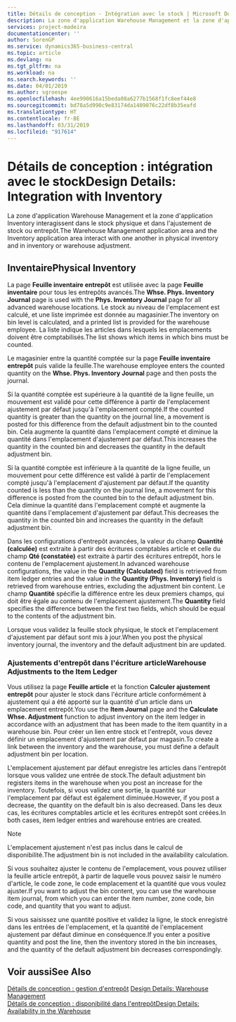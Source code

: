 ```yaml
---
title: Détails de conception - Intégration avec le stock | Microsoft Docs
description: La zone d'application Warehouse Management et la zone d'application Inventory interagissent dans le stock physique et dans l'ajustement de stock ou entrepôt.
services: project-madeira
documentationcenter: ''
author: SorenGP
ms.service: dynamics365-business-central
ms.topic: article
ms.devlang: na
ms.tgt_pltfrm: na
ms.workload: na
ms.search.keywords: ''
ms.date: 04/01/2019
ms.author: sgroespe
ms.openlocfilehash: 4ee990616a15beda08a6277b1568f1fc8eef44e8
ms.sourcegitcommit: bd78a5d990c9e83174da1409076c22df8b35eafd
ms.translationtype: HT
ms.contentlocale: fr-BE
ms.lasthandoff: 03/31/2019
ms.locfileid: "917614"
---
```

# <a name="design-details-integration-with-inventory"></a><span data-ttu-id="46a1c-103">Détails de conception : intégration avec le stock</span><span class="sxs-lookup"><span data-stu-id="46a1c-103">Design Details: Integration with Inventory</span></span>
<span data-ttu-id="46a1c-104">La zone d'application Warehouse Management et la zone d'application Inventory interagissent dans le stock physique et dans l'ajustement de stock ou entrepôt.</span><span class="sxs-lookup"><span data-stu-id="46a1c-104">The Warehouse Management application area and the Inventory application area interact with one another in physical inventory and in inventory or warehouse adjustment.</span></span>  
  
## <a name="physical-inventory"></a><span data-ttu-id="46a1c-105">Inventaire</span><span class="sxs-lookup"><span data-stu-id="46a1c-105">Physical Inventory</span></span>  
 <span data-ttu-id="46a1c-106">La page **Feuille inventaire entrepôt** est utilisée avec la page **Feuille inventaire** pour tous les entrepôts avancés.</span><span class="sxs-lookup"><span data-stu-id="46a1c-106">The **Whse. Phys. Inventory Journal** page is used with the **Phys. Inventory Journal** page for all advanced warehouse locations.</span></span> <span data-ttu-id="46a1c-107">Le stock au niveau de l'emplacement est calculé, et une liste imprimée est donnée au magasinier.</span><span class="sxs-lookup"><span data-stu-id="46a1c-107">The inventory on bin level is calculated, and a printed list is provided for the warehouse employee.</span></span> <span data-ttu-id="46a1c-108">La liste indique les articles dans lesquels les emplacements doivent être comptabilisés.</span><span class="sxs-lookup"><span data-stu-id="46a1c-108">The list shows which items in which bins must be counted.</span></span>  
  
 <span data-ttu-id="46a1c-109">Le magasinier entre la quantité comptée sur la page **Feuille inventaire entrepôt** puis valide la feuille.</span><span class="sxs-lookup"><span data-stu-id="46a1c-109">The warehouse employee enters the counted quantity on the **Whse. Phys. Inventory Journal** page and then posts the journal.</span></span>  
  
 <span data-ttu-id="46a1c-110">Si la quantité comptée est supérieure à la quantité de la ligne feuille, un mouvement est validé pour cette différence à partir de l'emplacement ajustement par défaut jusqu'à l'emplacement compté.</span><span class="sxs-lookup"><span data-stu-id="46a1c-110">If the counted quantity is greater than the quantity on the journal line, a movement is posted for this difference from the default adjustment bin to the counted bin.</span></span> <span data-ttu-id="46a1c-111">Cela augmente la quantité dans l'emplacement compté et diminue la quantité dans l'emplacement d'ajustement par défaut.</span><span class="sxs-lookup"><span data-stu-id="46a1c-111">This increases the quantity in the counted bin and decreases the quantity in the default adjustment bin.</span></span>  
  
 <span data-ttu-id="46a1c-112">Si la quantité comptée est inférieure à la quantité de la ligne feuille, un mouvement pour cette différence est validé à partir de l'emplacement compté jusqu'à l'emplacement d'ajustement par défaut.</span><span class="sxs-lookup"><span data-stu-id="46a1c-112">If the quantity counted is less than the quantity on the journal line, a movement for this difference is posted from the counted bin to the default adjustment bin.</span></span> <span data-ttu-id="46a1c-113">Cela diminue la quantité dans l'emplacement compté et augmente la quantité dans l'emplacement d'ajustement par défaut.</span><span class="sxs-lookup"><span data-stu-id="46a1c-113">This decreases the quantity in the counted bin and increases the quantity in the default adjustment bin.</span></span>  
  
 <span data-ttu-id="46a1c-114">Dans les configurations d'entrepôt avancées, la valeur du champ **Quantité (calculée)** est extraite à partir des écritures comptables article et celle du champ **Qté (constatée)** est extraite à partir des écritures entrepôt, hors le contenu de l'emplacement ajustement.</span><span class="sxs-lookup"><span data-stu-id="46a1c-114">In advanced warehouse configurations, the value in the **Quantity (Calculated)** field is retrieved from item ledger entries and the value in the **Quantity (Phys. Inventory)** field is retrieved from warehouse entries, excluding the adjustment bin content.</span></span> <span data-ttu-id="46a1c-115">Le champ **Quantité** spécifie la différence entre les deux premiers champs, qui doit être égale au contenu de l'emplacement ajustement.</span><span class="sxs-lookup"><span data-stu-id="46a1c-115">The **Quantity** field specifies the difference between the first two fields, which should be equal to the contents of the adjustment bin.</span></span>  
  
 <span data-ttu-id="46a1c-116">Lorsque vous validez la feuille stock physique, le stock et l'emplacement d'ajustement par défaut sont mis à jour.</span><span class="sxs-lookup"><span data-stu-id="46a1c-116">When you post the physical inventory journal, the inventory and the default adjustment bin are updated.</span></span>  
  
### <a name="warehouse-adjustments-to-the-item-ledger"></a><span data-ttu-id="46a1c-117">Ajustements d'entrepôt dans l'écriture article</span><span class="sxs-lookup"><span data-stu-id="46a1c-117">Warehouse Adjustments to the Item Ledger</span></span>  
 <span data-ttu-id="46a1c-118">Vous utilisez la page **Feuille article** et la fonction **Calculer ajustement entrepôt** pour ajuster le stock dans l'écriture article conformément à ajustement qui a été apporté sur la quantité d'un article dans un emplacement entrepôt.</span><span class="sxs-lookup"><span data-stu-id="46a1c-118">You use the **Item Journal** page and the **Calculate Whse. Adjustment** function to adjust inventory on the item ledger in accordance with an adjustment that has been made to the item quantity in a warehouse bin.</span></span> <span data-ttu-id="46a1c-119">Pour créer un lien entre stock et l'entrepôt, vous devez définir un emplacement d'ajustement par défaut par magasin.</span><span class="sxs-lookup"><span data-stu-id="46a1c-119">To create a link between the inventory and the warehouse, you must define a default adjustment bin per location.</span></span>  
  
 <span data-ttu-id="46a1c-120">L'emplacement ajustement par défaut enregistre les articles dans l'entrepôt lorsque vous validez une entrée de stock.</span><span class="sxs-lookup"><span data-stu-id="46a1c-120">The default adjustment bin registers items in the warehouse when you post an increase for the inventory.</span></span> <span data-ttu-id="46a1c-121">Toutefois, si vous validez une sortie, la quantité sur l'emplacement par défaut est également diminuée.</span><span class="sxs-lookup"><span data-stu-id="46a1c-121">However, if you post a decrease, the quantity on the default bin is also decreased.</span></span> <span data-ttu-id="46a1c-122">Dans les deux cas, les écritures comptables article et les écritures entrepôt sont créées.</span><span class="sxs-lookup"><span data-stu-id="46a1c-122">In both cases, item ledger entries and warehouse entries are created.</span></span>  
  
> [!NOTE]  
>  <span data-ttu-id="46a1c-123">L'emplacement ajustement n'est pas inclus dans le calcul de disponibilité.</span><span class="sxs-lookup"><span data-stu-id="46a1c-123">The adjustment bin is not included in the availability calculation.</span></span>  
  
 <span data-ttu-id="46a1c-124">Si vous souhaitez ajuster le contenu de l'emplacement, vous pouvez utiliser la feuille article entrepôt, à partir de laquelle vous pouvez saisir le numéro d'article, le code zone, le code emplacement et la quantité que vous voulez ajuster.</span><span class="sxs-lookup"><span data-stu-id="46a1c-124">If you want to adjust the bin content, you can use the warehouse item journal, from which you can enter the item number, zone code, bin code, and quantity that you want to adjust.</span></span>  
  
 <span data-ttu-id="46a1c-125">Si vous saisissez une quantité positive et validez la ligne, le stock enregistré dans les entrées de l'emplacement, et la quantité de l'emplacement ajustement par défaut diminue en conséquence.</span><span class="sxs-lookup"><span data-stu-id="46a1c-125">If you enter a positive quantity and post the line, then the inventory stored in the bin increases, and the quantity of the default adjustment bin decreases correspondingly.</span></span>  
  
## <a name="see-also"></a><span data-ttu-id="46a1c-126">Voir aussi</span><span class="sxs-lookup"><span data-stu-id="46a1c-126">See Also</span></span>  
 <span data-ttu-id="46a1c-127">[Détails de conception : gestion d'entrepôt](design-details-warehouse-management.md) </span><span class="sxs-lookup"><span data-stu-id="46a1c-127">[Design Details: Warehouse Management](design-details-warehouse-management.md) </span></span>  
 [<span data-ttu-id="46a1c-128">Détails de conception : disponibilité dans l'entrepôt</span><span class="sxs-lookup"><span data-stu-id="46a1c-128">Design Details: Availability in the Warehouse</span></span>](design-details-availability-in-the-warehouse.md)